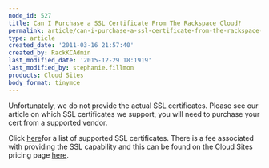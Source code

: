 ```yaml
---
node_id: 527
title: Can I Purchase a SSL Certificate From The Rackspace Cloud?
permalink: article/can-i-purchase-a-ssl-certificate-from-the-rackspace-cloud
type: article
created_date: '2011-03-16 21:57:40'
created_by: RackKCAdmin
last_modified_date: '2015-12-29 18:1919'
last_modified_by: stephanie.fillmon
products: Cloud Sites
body_format: tinymce
---
```


Unfortunately, we do not provide the actual SSL certificates. Please see
our article on which SSL certificates we support, you will need to
purchase your cert from a supported vendor. 

Click
[here](http://www.rackspace.com/knowledge_center/article/supported-ssl-certificates-on-cloud-sites)for
a list of supported SSL certificates. There is a fee associated with
providing the SSL capability and this can be found on the Cloud Sites
pricing page [here](http://www.rackspace.com/cloud/sites/pricing/). 

 

